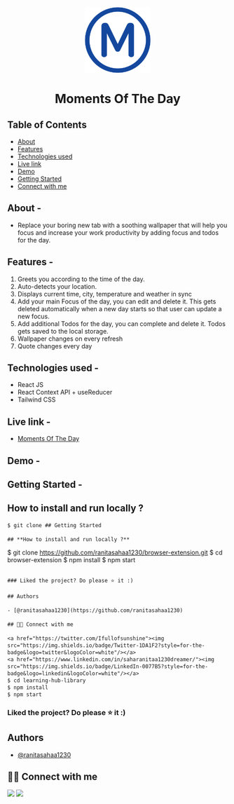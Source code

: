 <div align="center">

<img alt="browser logo" src="public/favicon.png" width="150px" height="150px" />

# Moments Of The Day

</div>

## Table of Contents

- [About](#about)
- [Features](#features)
- [Technologies used](#-technologies-used)
- [Live link](#live-link)
- [Demo](#demo)
- [Getting Started](#getting-started)
- [Connect with me](#-connect-with-me)

## About -

- Replace your boring new tab with a soothing wallpaper that will help you focus and increase your work productivity by adding focus and todos for the day.

## Features -

1. Greets you according to the time of the day.
2. Auto-detects your location.
3. Displays current time, city, temperature and weather in sync
4. Add your main Focus of the day, you can edit and delete it. This gets deleted automatically when a new day starts so that user can update a new focus.
5. Add additional Todos for the day, you can complete and delete it. Todos gets saved to the local storage.
6. Wallpaper changes on every refresh
7. Quote changes every day

## Technologies used -

- React JS
- React Context API + useReducer
- Tailwind CSS

## Live link -

<!-- - [Firefox store](https://addons.mozilla.org/en-US/firefox/addon/focussive/) -->
- [Moments Of The Day](https://moments-of-the-day.netlify.app/)

## Demo -



## Getting Started -

## **How to install and run locally ?**

```
$ git clone ## Getting Started

## **How to install and run locally ?**

```
$ git clone https://github.com/ranitasahaa1230/browser-extension.git
$ cd browser-extension
$ npm install
$ npm start
```

### Liked the project? Do please ⭐ it :)

## Authors

- [@ranitasahaa1230](https://github.com/ranitasahaa1230)

## 👩‍💻 Connect with me

<a href="https://twitter.com/Ifullofsunshine"><img src="https://img.shields.io/badge/Twitter-1DA1F2?style=for-the-badge&logo=twitter&logoColor=white"/></a>
<a href="https://www.linkedin.com/in/saharanitaa1230dreamer/"><img src="https://img.shields.io/badge/LinkedIn-0077B5?style=for-the-badge&logo=linkedin&logoColor=white"/></a>
$ cd learning-hub-library
$ npm install
$ npm start
```

### Liked the project? Do please ⭐ it :)

## Authors

- [@ranitasahaa1230](https://github.com/ranitasahaa1230)

## 👩‍💻 Connect with me

<a href="https://twitter.com/Ifullofsunshine"><img src="https://img.shields.io/badge/Twitter-1DA1F2?style=for-the-badge&logo=twitter&logoColor=white"/></a>
<a href="https://www.linkedin.com/in/saharanitaa1230dreamer/"><img src="https://img.shields.io/badge/LinkedIn-0077B5?style=for-the-badge&logo=linkedin&logoColor=white"/></a>
